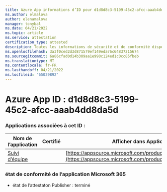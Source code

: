 ```yaml
---
title: Azure App informations d’ID pour d1d8d8c3-5199-45c2-afcc-aaab4dd8da5d
ms.author: elmalova
author: elenamalova
manager: tonybal
ms.date: 04/21/2022
ms.topic: article
ms.service: attestation
certification_type: attested
description: Toutes les informations de sécurité et de conformité disponibles pour d1d8d8c3-5199-45c2-afcc-aaab4dd8da5d.
ms.openlocfilehash: 3a3f0ced2d3d871579ef149eda76c64837215674
ms.sourcegitcommit: 6a86cfad0d14b309aa1e990c124ed1c0cc85fbeb
ms.translationtype: MT
ms.contentlocale: fr-FR
ms.lasthandoff: 04/21/2022
ms.locfileid: "65029892"
---
```

# <a name="azure-app-id-d1d8d8c3-5199-45c2-afcc-aaab4dd8da5d"></a>Azure App ID : d1d8d8c3-5199-45c2-afcc-aaab4dd8da5d


### <a name="apps-associated-with-this-id"></a>Applications associées à cet ID :
| **Nom de l’application** | **Certifié** | **Afficher dans AppSource** |
|--------------|---------------|-----------------------|
| [Suivi d’équipe](../forward/WA200003572.md) |  | [https://appsource.microsoft.com/product/office/WA200003572](https://appsource.microsoft.com/product/office/WA200003572) |

### <a name="microsoft-365-app-compliance-status"></a>état de conformité de l’application Microsoft 365
- état de l’attestaton Publisher : terminé
